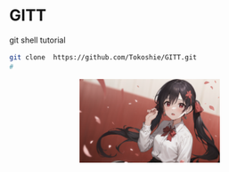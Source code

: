 # GITT
git shell tutorial

<!-- [image](image/1.png) -->
```bash
git clone  https://github.com/Tokoshie/GITT.git
# 
```

<p align=center>
<img src='image/1.png'width=50%>
</p>